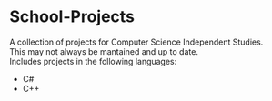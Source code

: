 # School-Projects
A collection of projects for Computer Science Independent Studies.  
This may not always be mantained and up to date.  
Includes projects in the following languages:
 - C#
 - C++
